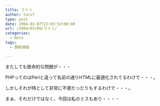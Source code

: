```yaml
---
title: うぐぅ
author: tarof
type: post
date: 2004-03-07T22:03:52+00:00
url: /2004/03/08/うぐぅ/
categories:
  - Note
tags:
  - 更新情報

---
```

またしても致命的な問題が・・・
  
PHPってのはPerlと違って名前の通りHTMLに最適化されてるわけで・・・。
  
しかしそれが時として非常に不便だったりもするわけで・・・。

まぁ、それだけではなく、今回は私のミスもあり・・・・